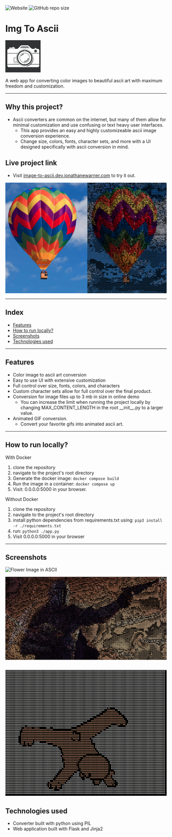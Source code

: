 ![Website](https://img.shields.io/website?url=http%3A%2F%2Fimage-to-ascii.dev.jonathanewarner.com%2F)
![GitHub repo size](https://img.shields.io/github/repo-size/jewarner57/image-to-ascii-converter)  
# Img To Ascii  
![Logo](./static/images/logo-image.png)



A web app for converting color images to beautiful ascii art with maximum freedom and customization.

---

## Why this project?
* Ascii converters are common on the internet, but many of them allow for minimal customization and use confusing or text heavy user interfaces.
  * This app provides an easy and highly customizeable ascii image conversion experience.
  * Change size, colors, fonts, character sets, and more with a UI designed specifically with ascii conversion in mind.

## Live project link
* Visit [image-to-ascii.dev.jonathanewarner.com](http://image-to-ascii.dev.jonathanewarner.com/) to try it out.

![Balloon Image in ASCII](./static/images/docs-images/readme-example.png)

---
## Index
* [Features](#Features)
* [How to run locally?](#Howtoinstallconfiglaunch)
* [Screenshots](#Screenshotsofapp)
* [Technologies used](#Technologiesused)

---

##  <a name='Features'></a>Features
  * Color image to ascii art conversion
  * Easy to use UI with extensive customization
  * Full control over size, fonts, colors, and characters
  * Custom character sets allow for full control over the final product.
  * Conversion for image files up to 3 mb in size in online demo
    * You can increase the limit when running the project locally by changing MAX_CONTENT_LENGTH in the root \_\_init\_\_.py to a larger value.
  * Animated GIF conversion.
    * Convert your favorite gifs into animated ascii art.

---

##  <a name='Howtoinstallconfiglaunch'></a>How to run locally?

With Docker
1. clone the repository
2. navigate to the project's root directory 
3. Generate the docker image: ```docker compose build```
4. Run the image in a container: ```docker compose up```
5. Visit: 0.0.0.0:5000 in your browser.

Without Docker
1. clone the repository
2. navigate to the project's root directory 
3. install python dependencies from requirements.txt using: ```pip3 install -r ./requirements.txt```
4. run: ```python3 ./app.py```
5. Visit 0.0.0.0:5000 in your browser

---

##  <a name='Screenshotsofapp'></a>Screenshots

![Flower Image in ASCII](./static/images/docs-images/readme-flower-example.gif)

![Mando Image in ASCII](./static/images/docs-images/starwars-docs-example.gif)

![Dancing Bear GIF in ASCII](./static/images/docs-images/dancing-bear.gif)
---

##  <a name='Technologiesused'></a>Technologies used
* Converter built with python using PIL
* Web application built with Flask and Jinja2